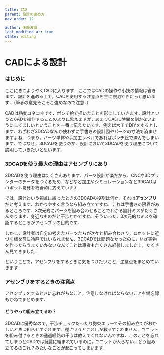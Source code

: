```yaml
---
title: CAD
parent: 設計の進め方
nav_order: 12

author: 後藤波瑠
last_modified_at: true
state: editing
---
```


# **CADによる設計**
### はじめに
ここにきてようやくCADに入ります．ここではCADの操作や小技の情報は省きます．設計を進める上で，CADを使用する注意点を主に説明できたらと思います．（筆者の意見そこそこ強めなので注意．）

CADは粘度コネコネです．ポンチ絵で描いたことを形にしていきます．設計というとCADを操作することのように思えますが，あまりCADに時間を割かないようにしてほしいということを一番に伝えたいです．例えば木工でDIYをするとします．わざわざ3DCADなんか使わずに手書きの設計図やパーツの寸法で済ませますよね．つまり，パーツ単体や手加工レベルであればポンチ絵で済んでしまいます．ではなぜ，3DCADを使うのか．設計において3DCADを使う理由について説明していきたいと思います．

### 3DCADを使う最大の理由は**アセンブリ**にあり
3DCADを使う理由はたくさんあります．パーツ設計が楽だから．CNCや3Dプリンターのデータをつくるため．などなど加工やシミュレーションなど3DCADはロボット開発を総合的に支えています．

では，設計という視点に絞ったときの3DCADの役割は何か．それは**アセンブリ**だと考えます．わかりやすく言うなら組み立てですね．これは手書きの限界があるところです．3次元的にパーツを組み合わせることでわかる設計ミスがたくさんあります．身近なものだと干渉とかですね．そういった，3次元的なミスを確認するところがアセンブリの目的です．

しかし，設計者は自分の考えたパーツたちが次々と組み合わさり，ロボットに近づく様を前に冷静ではいられません．3DCADでは問題なかったのに，いざ実物を作ったらうまくいかないなんてことは筆者もたくさん経験しましたし，たくさん見てきました．

ということで，アセンブリをするときに気をつけたいこと，注意点をまとめていきます．

### アセンブリをするときの注意点
アセンブリをするときに忘れがちなこと，注意しなければならないことを備忘録もかねてまとめます．
#### どうやって組み立てるの？
3DCADは優秀なので，干渉チェックだったり拘束エラーでその組み立てがおかしいときは知らせてくれます．逆にいうとこれしか教えてくれません．ユニットを組み付けるときの通過経路の干渉は教えてくれないんですね．このことを忘れてしまうとCADでは綺麗に組まれているのに，ユニットが入らない，どう組み立てるのこれ？みたいなことが起こってしまいます．